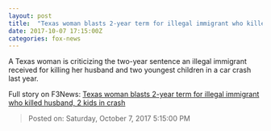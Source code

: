 ```yaml
---
layout: post
title:  "Texas woman blasts 2-year term for illegal immigrant who killed husband, 2 kids in crash"
date: 2017-10-07 17:15:00Z
categories: fox-news
---
```


A Texas woman is criticizing the two-year sentence an illegal immigrant received for killing her husband and two youngest children in a car crash last year.


Full story on F3News: [Texas woman blasts 2-year term for illegal immigrant who killed husband, 2 kids in crash](http://www.f3nws.com/n/qzCzCG)

> Posted on: Saturday, October 7, 2017 5:15:00 PM
